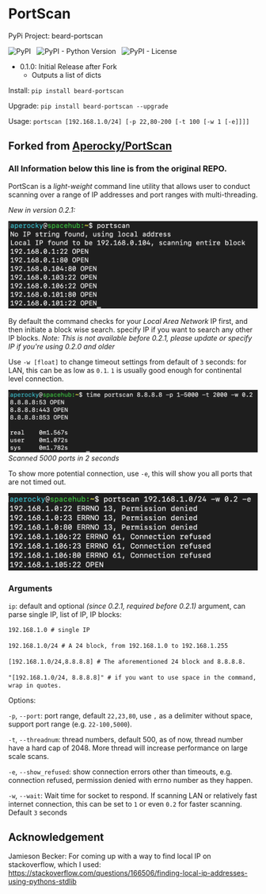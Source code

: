 # PortScan
PyPi Project: beard-portscan

![PyPI](https://img.shields.io/pypi/v/beard-portscan) &nbsp; ![PyPI - Python Version](https://img.shields.io/pypi/pyversions/beard-portscan) &nbsp; ![PyPI - License](https://img.shields.io/pypi/l/beard-portscan)

- 0.1.0: Initial Release after Fork
    - Outputs a list of dicts

Install: `pip install beard-portscan`

Upgrade: `pip install beard-portscan --upgrade`

Usage: `portscan [192.168.1.0/24] [-p 22,80-200 [-t 100 [-w 1 [-e]]]]`

## Forked from [Aperocky/PortScan](https://github.com/aperocky/PortScan)
### All Information below this line is from the original REPO.

PortScan is a *light-weight* command line utility that allows user to conduct scanning over a range of IP addresses and port ranges with multi-threading.

*New in version 0.2.1:*

![Simple Command](/images/Demo_3.png)

By default the command checks for your *Local Area Network* IP first, and then initiate a block wise search. specify IP if you want to search any other IP blocks. *Note: This is not available before 0.2.1, please update or specify IP if you're using 0.2.0 and older*

Use `-w [float]` to change timeout settings from default of `3` seconds: for LAN, this can be as low as `0.1`. `1` is usually good enough for continental level connection.

![Fast scanning](/images/Demo_2.png)
*Scanned 5000 ports in 2 seconds*

To show more potential connection, use `-e`, this will show you all ports that are not timed out.

![Show more potential connection](/images/Demo_1.png)

### Arguments

`ip`: default and optional *(since 0.2.1, required before 0.2.1)* argument, can parse single IP, list of IP, IP blocks:

    192.168.1.0 # single IP

    192.168.1.0/24 # A 24 block, from 192.168.1.0 to 192.168.1.255

    [192.168.1.0/24,8.8.8.8] # The aforementioned 24 block and 8.8.8.8.

    "[192.168.1.0/24, 8.8.8.8]" # if you want to use space in the command, wrap in quotes.

Options:

`-p`, `--port`: port range, default `22,23,80`, use `,` as a delimiter without space, support port range (e.g. `22-100,5000`).

`-t`, `--threadnum`: thread numbers, default 500, as of now, thread number have a hard cap of 2048. More thread will increase performance on large scale scans.

`-e`, `--show_refused`: show connection errors other than timeouts, e.g. connection refused, permission denied with errno number as they happen.

`-w`, `--wait`: Wait time for socket to respond. If scanning LAN or relatively fast internet connection, this can be set to `1` or even `0.2` for faster scanning. Default `3` seconds

## Acknowledgement

Jamieson Becker: For coming up with a way to find local IP on stackoverflow, which I used: https://stackoverflow.com/questions/166506/finding-local-ip-addresses-using-pythons-stdlib
